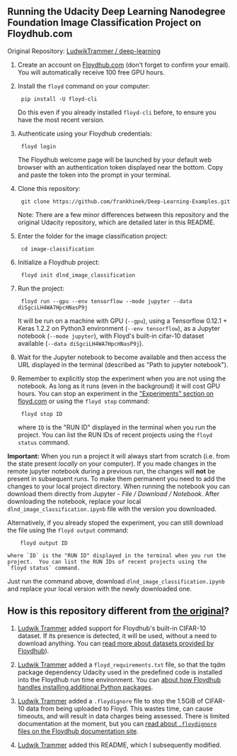 ## Running the Udacity Deep Learning Nanodegree Foundation Image Classification Project on Floydhub.com

Original Repository: [LudwikTrammer / deep-learning](https://github.com/ludwiktrammer/deep-learning)

1. Create an account on [Floydhub.com](https://www.floydhub.com) (don't forget
to confirm your email). You will automatically receive 100 free GPU hours.

1. Install the `floyd` command on your computer:

        pip install -U floyd-cli

    Do this even if you already installed `floyd-cli` before, to ensure you have
    the most recent version.

1. Authenticate using your Floydhub credentials:

        floyd login

    The Floydhub welcome page will be launched by your default web browser
    with an authentication token displayed near the bottom.  Copy and paste the
    token into the prompt in your terminal.

1. Clone this repository:

        git clone https://github.com/frankhinek/Deep-Learning-Examples.git

    Note: There are a few minor differences between this repository and the
    original Udacity repository, which are detailed later in this README.

1. Enter the folder for the image classification project:

        cd image-classification

1. Initialize a Floydhub project:

        floyd init dlnd_image_classification

1. Run the project:

        floyd run --gpu --env tensorflow --mode jupyter --data diSgciLH4WA7HpcHNasP9j

    It will be run on a machine with GPU (`--gpu`), using a Tensorflow 0.12.1 +
    Keras 1.2.2 on Python3 environment (`--env tensorflow`), as a Jupyter
    notebook (`--mode jupyter`), with Floyd's built-in cifar-10 dataset
    available (`--data diSgciLH4WA7HpcHNasP9j`).

1. Wait for the Jupyter notebook to become available and then access the URL
displayed in the terminal (described as "Path to jupyter notebook").

1. Remember to explicitly stop the experiment when you are not using the
notebook. As long as it runs (even in the background) it will cost GPU hours.
You can stop an experiment in the ["Experiments" section on floyd.com](https://www.floydhub.com/experiments)
or using the `floyd stop` command:

        floyd stop ID

    where `ID` is the "RUN ID" displayed in the terminal when you run the
    project.  You can list the RUN IDs of recent projects using the
    `floyd status` command.

**Important:** When you run a project it will always start from scratch
(i.e. from the state present *locally* on your computer). If you made changes in
the remote jupyter notebook during a previous run, the changes will **not** be
present in subsequent runs. To make them permanent you need to add the changes
to your local project directory. When running the notebook you can download them
directly from Jupyter - *File / Download / Notebook*. After downloading the
notebook, replace your local `dlnd_image_classification.ipynb` file with the
version you downloaded.

Alternatively, if you already stoped the experiment, you can still download the
file using the `floyd output` command:

        floyd output ID

    where `ID` is the "RUN ID" displayed in the terminal when you run the
    project.  You can list the RUN IDs of recent projects using the
    `floyd status` command.

Just run the command above, download `dlnd_image_classification.ipynb` and
replace your local version with the newly downloaded one.

## How is this repository different from [the original](https://github.com/udacity/deep-learning)?

1. [Ludwik Trammer](https://github.com/ludwiktrammer) added support for
Floydhub's built-in CIFAR-10 dataset. If its presence is detected, it will be
used, without a need to download anything. You can [read more about datasets provided by Floydhub](http://docs.floydhub.com/guides/datasets/)).

2. [Ludwik Trammer](https://github.com/ludwiktrammer) added a
`floyd_requirements.txt` file, so that the tqdm package dependency Udacity used
in the predefined code is installed into the Floydhub run time environment. You
can [about how Floydhub handles installing additional Python packages](http://docs.floydhub.com/home/installing_dependencies/).

3. [Ludwik Trammer](https://github.com/ludwiktrammer) added a `.floydignore`
file to stop the 1.5GiB of CIFAR-10 data from being uploaded to Floyd.  This
wastes time, can cause timeouts, and will result in data charges being assessed.
There is limited documentation at the moment, but you can [read about `.floydignore` files on the Floydhub documentation site](http://docs.floydhub.com/commands/init/#description).

3. [Ludwik Trammer](https://github.com/ludwiktrammer) added this README, which I
subsequently modified.
